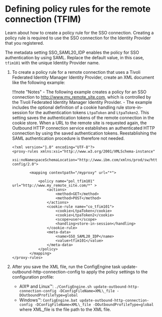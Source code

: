 # Defining policy rules for the remote connection (TFIM)

Learn about how to create a policy rule for the SSO connection. Creating a policy rule is required to use the SSO connection for the Identity Provider that you registered.

The metadata setting SSO_SAML20_IDP enables the policy for SSO authentication by using SAML. Replace the default value, in this case, `tfim101` with the unique Identity Provider name.

1.  To create a policy rule for a remote connection that uses a Tivoli Federated Identity Manager Identity Provider, create an XML document like the following example:

    !!!note "Notes"
		-   The following example creates a policy for an SSO connection to http://www.my_remote_site.com, which is controlled by the Tivoli Federated Identity Manager Identity Provider.
		-   The example includes the optional definition of a cookie handling rule store-in-session for the authentication tokens `LtpaToken` and `LtpaToken2`. This setting saves the authentication tokens of the remote connection in the cookie store. When a URL to the remote site is requested again, the Outbound HTTP connection service establishes an authenticated HTTP connection by using the saved authentication tokens. Reestablishing the SAML authentication procedure is therefore not needed.
		
    ```
    <?xml version="1.0" encoding="UTF-8"?>
    <proxy-rules xmlns:xsi="http://www.w3.org/2001/XMLSchema-instance"
    	xsi:noNamespaceSchemaLocation="http://www.ibm.com/xmlns/prod/sw/http/outbound/proxy-config/2.0">
    
    		<mapping contextpath="/myproxy" url="*">
    
    			<policy name="pol_tfim101" url="http://www.my_remote_site.com/*" >
    				<actions>
    					<method>GET</method>
    					<method>POST</method>
    				</actions>
    				<cookie-rule name="co_tfim101">
    					<cookie>LtpaToken</cookie>
    					<cookie>LtpaToken2</cookie>
    					<scope>user</scope>
    					<handling>store-in-session</handling>
    				</cookie-rule>
    				<meta-data>
    					<name>SSO_SAML20_IDP</name>
    					<value>tfim101</value>
    				</meta-data>
    			</policy>
    		</mapping>
    </proxy-rules>
    ```

2.  After you save the XML file, run the ConfigEngine task update-outbound-http-connection-config to apply the policy settings to the configuration profile:

    -   AIX® and Linux™: `./ConfigEngine.sh update-outbound-http-connection-config -DConfigFileName=XML\_file -DOutboundProfileType=global`
    -   Windows™: `ConfigEngine.bat update-outbound-http-connection-config -DConfigFileName=XML\_file -DOutboundProfileType=global`
    where XML_file is the file path to the XML file.



